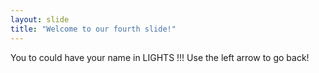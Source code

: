 ```yaml
---
layout: slide
title: "Welcome to our fourth slide!"
---
```

You to could have your name in LIGHTS !!!
Use the left arrow to go back!

